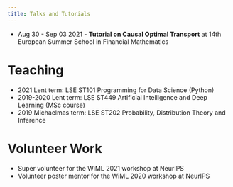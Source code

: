 ```yaml
---
title: Talks and Tutorials 
---
```


- Aug 30 - Sep 03 2021 - **Tutorial on Causal Optimal Transport** at 14th European Summer School in Financial Mathematics

# Teaching 
- 2021 Lent term: LSE ST101 Programming for Data Science (Python)
- 2019-2020 Lent term: LSE ST449 Artificial Intelligence and Deep Learning (MSc course)
- 2019 Michaelmas term: LSE ST202 Probability, Distribution Theory and Inference

# Volunteer Work
- Super volunteer for the WiML 2021 workshop at NeurIPS
- Volunteer poster mentor for the WiML 2020 workshop at NeurIPS



